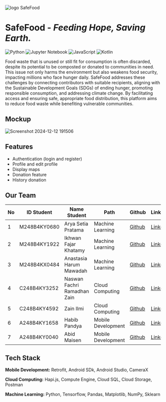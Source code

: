 ![logo SafeFood](https://github.com/user-attachments/assets/20502bf1-7036-46ce-b096-93486d18970a)
# SafeFood - _Feeding Hope, Saving Earth._

![Python](https://img.shields.io/badge/Python-3776AB?style=flat&logo=python&logoColor=white)  ![Jupyter Notebook](https://img.shields.io/badge/Jupyter%20Notebook-F37626?style=flat&logo=jupyter&logoColor=white) ![JavaScript](https://img.shields.io/badge/JavaScript-F7DF1E?style=flat&logo=javascript&logoColor=black)  ![Kotlin](https://img.shields.io/badge/Kotlin-1DA1F2?style=flat&logo=kotlin&logoColor=white)


Food waste that is unused or still fit for consumption is often discarded, despite its potential to be composted or donated to communities in need. This issue not only harms the environment but also weakens food security, impacting millions who face hunger daily. SafeFood addresses these challenges by connecting contributors with suitable recipients, aligning with the Sustainable Development Goals (SDGs) of ending hunger, promoting responsible consumption, and addressing climate change. By facilitating access and ensuring safe, appropriate food distribution, this platform aims to reduce food waste while benefiting vulnerable communities.

## Mockup
![Screenshot 2024-12-12 191506](https://github.com/user-attachments/assets/d343df30-ce7f-4c05-898b-af15ee2e4bb8)

## Features
- Authentication (login and register)
- Profile and edit profile
- Display maps 
- Donation feature
- History donation

## Our Team

| No    | ID Student      | Name Student               | Path              | Github | Linkedin |
|-------|-----------------|----------------------------|-------------------|--------|----------|
| 1     | M248B4KY0680    | Arya Setia Pratama         | Machine Learning  | [Github](https://github.com/aryasetiap)| [Linkedin](https://www.linkedin.com/in/aryasetiap/) |
| 2     | M248B4KY1922    | Ikhwan Fajar Khatamy       | Machine Learning  | [Github](https://github.com/ikhwanfjr) | [Linkedin](https://www.linkedin.com/in/ikhwan-fajar-khatamy/) |
| 3     | M248B4KX0484    | Anastasia Harum Mawadah    | Machine Learning  | [Github](https://Github.com/AnastasiaHarum) | [Linkedin](https://www.linkedin.com/in/anastasiahm/) |
| 4     | C248B4KY3252    | Naswan Fachri Ramadhan Zain| Cloud Computing   | [Github](https://github.com/nframazain)| [Linkedin](www.linkedin.com/in/ramadhan-zain/) | 
| 5     | C248B4KY4592    | Zain Ilmi                  | Cloud Computing   | [Github](https://github.com/Wuzi19)    | [Linkedin](https://www.linkedin.com/in/zain-ilmi-891a63294/) |
| 6     | A248B4KY1658    | Habib Pandya               | Mobile Development| [Github](https://github.com/habibzzzzzz) | [Linkedin](https://id.linkedin.com/in/habib-pandya/) |
| 7     | A248B4KY0040    | Abid Maisen                | Mobile Development| [Github](https://github.com/abidmaisenn-mp) | [Linkedin](https://id.linkedin.com/in/abidmaisen0105) |

## Tech Stack
**Mobile Development:** Retrofit, Android SDk, Android Studio, CameraX 

**Cloud Computing:** Hapi.js, Compute Engine, Cloud SQL, Cloud Storage, Postman

**Machine Learning:** Python, Tensorflow, Pandas, Matplotlib, NumPy, Sklearn
